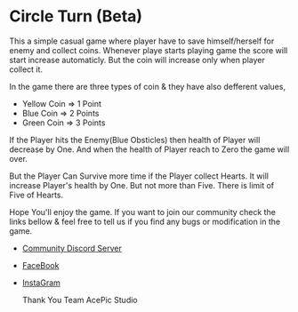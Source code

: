 # Circle Turn (Beta)
This a simple casual game where player have to save himself/herself for enemy and collect coins.
Whenever playe starts playing game the score will start increase automaticly. But the coin will increase only when player collect it.

In the game there are three types of coin & they have also defferent values,
* Yellow Coin => 1 Point
* Blue Coin => 2 Points
* Green Coin => 3 Points

If the Player hits the Enemy(Blue Obsticles) then health of Player will decrease by One. And when the health of Player reach to Zero the game will over.

But the Player Can Survive more time if the Player collect Hearts. It will increase Player's health by One. But not more than Five.
There is limit of Five of Hearts.




Hope You'll enjoy the game. If you want to join our community check the links bellow & feel free to tell us if you find any bugs or modification in the game.
* [Community Discord Server](https://discord.gg/e7JQr2smGD)
* [FaceBook](https://www.facebook.com/acepic.studio)
* [InstaGram](https://www.instagram.com/acepicstudio/)




     Thank You
 Team AcePic Studio